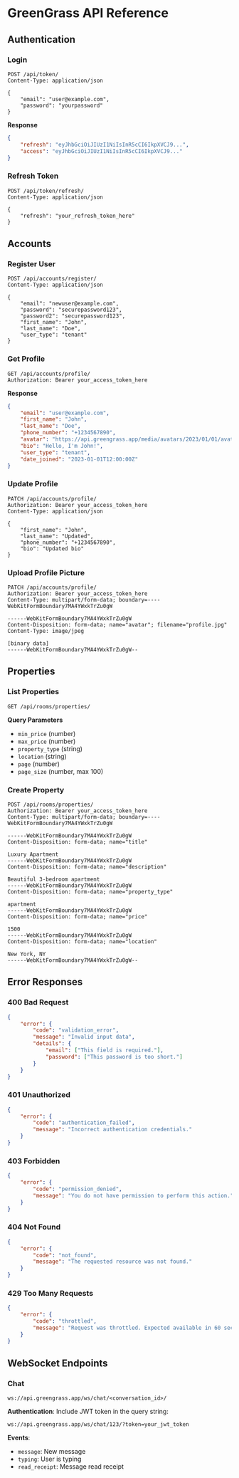 # GreenGrass API Reference

## Authentication

### Login

```http
POST /api/token/
Content-Type: application/json

{
    "email": "user@example.com",
    "password": "yourpassword"
}
```

**Response**
```json
{
    "refresh": "eyJhbGciOiJIUzI1NiIsInR5cCI6IkpXVCJ9...",
    "access": "eyJhbGciOiJIUzI1NiIsInR5cCI6IkpXVCJ9..."
}
```

### Refresh Token

```http
POST /api/token/refresh/
Content-Type: application/json

{
    "refresh": "your_refresh_token_here"
}
```

## Accounts

### Register User

```http
POST /api/accounts/register/
Content-Type: application/json

{
    "email": "newuser@example.com",
    "password": "securepassword123",
    "password2": "securepassword123",
    "first_name": "John",
    "last_name": "Doe",
    "user_type": "tenant"
}
```

### Get Profile

```http
GET /api/accounts/profile/
Authorization: Bearer your_access_token_here
```

**Response**
```json
{
    "email": "user@example.com",
    "first_name": "John",
    "last_name": "Doe",
    "phone_number": "+1234567890",
    "avatar": "https://api.greengrass.app/media/avatars/2023/01/01/avatar.jpg",
    "bio": "Hello, I'm John!",
    "user_type": "tenant",
    "date_joined": "2023-01-01T12:00:00Z"
}
```

### Update Profile

```http
PATCH /api/accounts/profile/
Authorization: Bearer your_access_token_here
Content-Type: application/json

{
    "first_name": "John",
    "last_name": "Updated",
    "phone_number": "+1234567890",
    "bio": "Updated bio"
}
```

### Upload Profile Picture

```http
PATCH /api/accounts/profile/
Authorization: Bearer your_access_token_here
Content-Type: multipart/form-data; boundary=----WebKitFormBoundary7MA4YWxkTrZu0gW

------WebKitFormBoundary7MA4YWxkTrZu0gW
Content-Disposition: form-data; name="avatar"; filename="profile.jpg"
Content-Type: image/jpeg

[binary data]
------WebKitFormBoundary7MA4YWxkTrZu0gW--
```

## Properties

### List Properties

```http
GET /api/rooms/properties/
```

**Query Parameters**
- `min_price` (number)
- `max_price` (number)
- `property_type` (string)
- `location` (string)
- `page` (number)
- `page_size` (number, max 100)

### Create Property

```http
POST /api/rooms/properties/
Authorization: Bearer your_access_token_here
Content-Type: multipart/form-data; boundary=----WebKitFormBoundary7MA4YWxkTrZu0gW

------WebKitFormBoundary7MA4YWxkTrZu0gW
Content-Disposition: form-data; name="title"

Luxury Apartment
------WebKitFormBoundary7MA4YWxkTrZu0gW
Content-Disposition: form-data; name="description"

Beautiful 3-bedroom apartment
------WebKitFormBoundary7MA4YWxkTrZu0gW
Content-Disposition: form-data; name="property_type"

apartment
------WebKitFormBoundary7MA4YWxkTrZu0gW
Content-Disposition: form-data; name="price"

1500
------WebKitFormBoundary7MA4YWxkTrZu0gW
Content-Disposition: form-data; name="location"

New York, NY
------WebKitFormBoundary7MA4YWxkTrZu0gW--
```

## Error Responses

### 400 Bad Request
```json
{
    "error": {
        "code": "validation_error",
        "message": "Invalid input data",
        "details": {
            "email": ["This field is required."],
            "password": ["This password is too short."]
        }
    }
}
```

### 401 Unauthorized
```json
{
    "error": {
        "code": "authentication_failed",
        "message": "Incorrect authentication credentials."
    }
}
```

### 403 Forbidden
```json
{
    "error": {
        "code": "permission_denied",
        "message": "You do not have permission to perform this action."
    }
}
```

### 404 Not Found
```json
{
    "error": {
        "code": "not_found",
        "message": "The requested resource was not found."
    }
}
```

### 429 Too Many Requests
```json
{
    "error": {
        "code": "throttled",
        "message": "Request was throttled. Expected available in 60 seconds."
    }
}
```

## WebSocket Endpoints

### Chat
```
ws://api.greengrass.app/ws/chat/<conversation_id>/
```

**Authentication**: Include JWT token in the query string:
```
ws://api.greengrass.app/ws/chat/123/?token=your_jwt_token
```

**Events**:
- `message`: New message
- `typing`: User is typing
- `read_receipt`: Message read receipt
